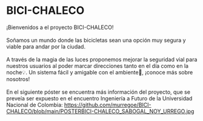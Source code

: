 # BICI-CHALECO
¡Bienvenidos a el proyecto BICI-CHALECO!
<br /> <br />
Soñamos un mundo donde las bicicletas sean una opción muy segura y viable para andar por la ciudad. 
<br /> <br /> 
A través de la magia de las luces proponemos mejorar la seguridad vial para nuestros usuarios al poder marcar direcciones tanto en el día como en la noche💡. Un sistema fácil y amigable con el ambiente🌿, ¡conoce más sobre nosotros!
<br /><br />
En el siguiente póster se encuentra más información del proyecto, que se preveía ser expuesto en el encuentro Ingeniería a Futuro de la Universidad Nacional de Colombia:
https://github.com/murregoe/BICI-CHALECO/blob/main/POSTERBICI-CHALECO_SABOGAL_NOY_URREGO.jpg
